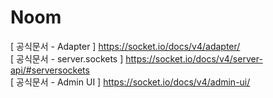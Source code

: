 # Noom

[ 공식문서 - Adapter ] https://socket.io/docs/v4/adapter/  
[ 공식문서 - server.sockets ] https://socket.io/docs/v4/server-api/#serversockets  
[ 공식문서 - Admin UI ] https://socket.io/docs/v4/admin-ui/
